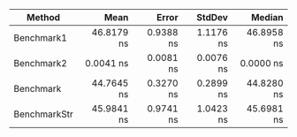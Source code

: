 
| Method       | Mean       | Error     | StdDev    | Median     |
|------------- |-----------:|----------:|----------:|-----------:|
| Benchmark1   | 46.8179 ns | 0.9388 ns | 1.1176 ns | 46.8958 ns |
| Benchmark2   |  0.0041 ns | 0.0081 ns | 0.0076 ns |  0.0000 ns |
| Benchmark    | 44.7645 ns | 0.3270 ns | 0.2899 ns | 44.8280 ns |
| BenchmarkStr | 45.9841 ns | 0.9741 ns | 1.0423 ns | 45.6981 ns |


